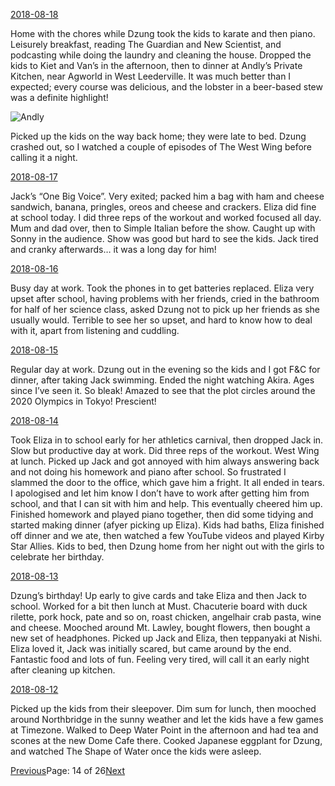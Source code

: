 [2018-08-18](/2018/08/18)

Home with the chores while Dzung took the kids to karate and then piano. Leisurely breakfast, reading The Guardian and New Scientist, and podcasting while doing the laundry and cleaning the house. Dropped the kids to Kiet and Van’s in the afternoon, then to dinner at Andly’s Private Kitchen, near Agworld in West Leederville. It was much better than I expected; every course was delicious, and the lobster in a beer-based stew was a definite highlight!

![Andly](/assets/andly.jpg)

Picked up the kids on the way back home; they were late to bed. Dzung crashed out, so I watched a couple of episodes of The West Wing before calling it a night.

[2018-08-17](/2018/08/17)

Jack’s “One Big Voice”. Very exited; packed him a bag with ham and cheese sandwich, banana, pringles, oreos and cheese and crackers. Eliza did fine at school today. I did three reps of the workout and worked focused all day. Mum and dad over, then to Simple Italian before the show. Caught up with Sonny in the audience. Show was good but hard to see the kids. Jack tired and cranky afterwards… it was a long day for him!

[2018-08-16](/2018/08/16)

Busy day at work. Took the phones in to get batteries replaced. Eliza very upset after school, having problems with her friends, cried in the bathroom for half of her science class, asked Dzung not to pick up her friends as she usually would. Terrible to see her so upset, and hard to know how to deal with it, apart from listening and cuddling.

[2018-08-15](/2018/08/15)

Regular day at work. Dzung out in the evening so the kids and I got F&C for dinner, after taking Jack swimming. Ended the night watching Akira. Ages since I’ve seen it. So bleak! Amazed to see that the plot circles around the 2020 Olympics in Tokyo! Prescient!

[2018-08-14](/2018/08/14)

Took Eliza in to school early for her athletics carnival, then dropped Jack in. Slow but productive day at work. Did three reps of the workout. West Wing at lunch. Picked up Jack and got annoyed with him always answering back and not doing his homework and piano after school. So frustrated I slammed the door to the office, which gave him a fright. It all ended in tears. I apologised and let him know I don’t have to work after getting him from school, and that I can sit with him and help. This eventually cheered him up. Finished homework and played piano together, then did some tidying and started making dinner (afyer picking up Eliza). Kids had baths, Eliza finished off dinner and we ate, then watched a few YouTube videos and played Kirby Star Allies. Kids to bed, then Dzung home from her night out with the girls to celebrate her birthday.

[2018-08-13](/2018/08/13)

Dzung’s birthday! Up early to give cards and take Eliza and then Jack to school. Worked for a bit then lunch at Must. Chacuterie board with duck rilette, pork hock, pate and so on, roast chicken, angelhair crab pasta, wine and cheese. Mooched around Mt. Lawley, bought flowers, then bought a new set of headphones. Picked up Jack and Eliza, then teppanyaki at Nishi. Eliza loved it, Jack was initially scared, but came around by the end. Fantastic food and lots of fun. Feeling very tired, will call it an early night after cleaning up kitchen.

[2018-08-12](/2018/08/12)

Picked up the kids from their sleepover. Dim sum for lunch, then mooched around Northbridge in the sunny weather and let the kids have a few games at Timezone. Walked to Deep Water Point in the afternoon and had tea and scones at the new Dome Cafe there. Cooked Japanese eggplant for Dzung, and watched The Shape of Water once the kids were asleep.

[Previous](/page13)Page: 14 of 26[Next](/page15)